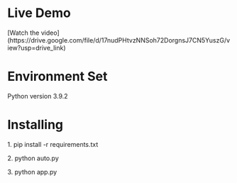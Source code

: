 <h1>Live Demo</h1>
[Watch the video](https://drive.google.com/file/d/17nudPHtvzNNSoh72DorgnsJ7CN5YuszG/view?usp=drive_link)


<h1> Environment Set</h1>
<p>Python version 3.9.2</p>


<h1>Installing</h1>
<p>1. pip install -r requirements.txt</p>
<p>2. python auto.py</p>
<p>3. python app.py</p>
